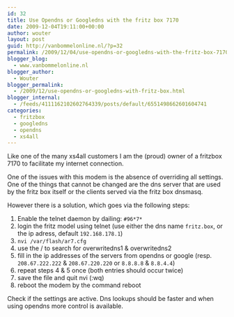 ```yaml
---
id: 32
title: Use Opendns or Googledns with the fritz box 7170
date: 2009-12-04T19:11:00+00:00
author: wouter
layout: post
guid: http://vanbommelonline.nl/?p=32
permalink: /2009/12/04/use-opendns-or-googledns-with-the-fritz-box-7170/
blogger_blog:
  - www.vanbommelonline.nl
blogger_author:
  - Wouter
blogger_permalink:
  - /2009/12/use-opendns-or-googledns-with-fritz-box.html
blogger_internal:
  - /feeds/4111162102602764339/posts/default/6551498662601604741
categories:
  - fritzbox
  - googledns
  - opendns
  - xs4all
---
```

Like one of the many xs4all customers I am the (proud) owner of a fritzbox 7170 to facilitate my internet connection.

One of the issues with this modem is the absence of overriding all settings. One of the things that cannot be changed are the dns server that are used by the fritz box itself or the clients served via the fritz box dnsmasq.

However there is a solution, which goes via the following steps:

  1. Enable the telnet daemon by dailing: `#96*7*`
  2. login the fritz model using telnet (use either the dns name `fritz.box`, or the ip adress, default `192.168.178.1`)
  3. `nvi /var/flash/ar7.cfg`
  4. use the / to search for overwritedns1 & overwritedns2
  5. fill in the ip addresses of the servers from opendns or google (resp. `208.67.222.222` & `208.67.220.220` or `8.8.8.8` & `8.8.4.4`)
  6. repeat steps 4 & 5 once (both entries should occur twice)
  7. save the file and quit nvi (:wq)
  8. reboot the modem by the command reboot

Check if the settings are active. Dns lookups should be faster and when using opendns more control is available.